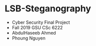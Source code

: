 # LSB-Steganography
- Cyber Security Final Project
- Fall 2019 GSU CSc 6222
- AbdulHaseeb Ahmed
- Phoung Nguyen
